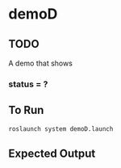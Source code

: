 # demoD

## TODO

A demo that shows

### status = ?

## To Run
```
roslaunch system demoD.launch
```

## Expected Output
